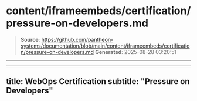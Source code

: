 # content/iframeembeds/certification/pressure-on-developers.md

> **Source**: https://github.com/pantheon-systems/documentation/blob/main/content/iframeembeds/certification/pressure-on-developers.md
> **Generated**: 2025-08-28 03:20:51

---

---
title: WebOps Certification
subtitle: "Pressure on Developers"
---

<Partial file="certification-guide/pressure-on-developers.md" />
